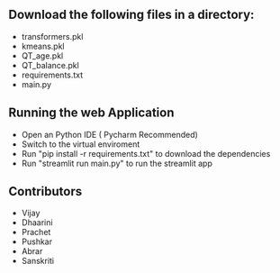 
## Download the following files in a directory: 
- transformers.pkl
- kmeans.pkl
- QT_age.pkl
- QT_balance.pkl
- requirements.txt
- main.py

## Running the web Application
- Open an Python IDE ( Pycharm Recommended)
- Switch to the virtual enviroment
- Run "pip install -r requirements.txt" to download the dependencies
- Run "streamlit run main.py" to run the streamlit app


## Contributors
- Vijay 
- Dhaarini
- Prachet
- Pushkar
- Abrar
- Sanskriti 
